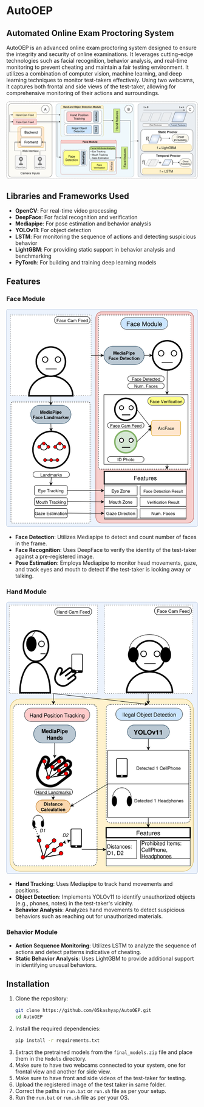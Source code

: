 # AutoOEP
## Automated Online Exam Proctoring System
AutoOEP is an advanced online exam proctoring system designed to ensure the integrity and security of online examinations. It leverages cutting-edge technologies such as facial recognition, behavior analysis, and real-time monitoring to prevent cheating and maintain a fair testing environment. It utilizes a combination of computer vision, machine learning, and deep learning techniques to monitor test-takers effectively. Using two webcams, it captures both frontal and side views of the test-taker, allowing for comprehensive monitoring of their actions and surroundings.

![Exam Proctor flow](Assets/OEP_Final_Flow.png) 

## Libraries and Frameworks Used
- **OpenCV**: For real-time video processing 
- **DeepFace**: For facial recognition and verification
- **Mediapipe**: For pose estimation and behavior analysis
- **YOLOv11**: For object detection
- **LSTM**: For monitoring the sequence of actions and detecting suspicious behavior
- **LightGBM**: For providing static support in behavior analysis and benchmarking
- **PyTorch**: For building and training deep learning models

## Features
### Face Module
![Face Module](Assets/OEP_Front_flow.jpeg)
- **Face Detection**: Utilizes Mediapipe to detect and count number of faces in the frame.
- **Face Recognition**: Uses DeepFace to verify the identity of the test-taker against a pre-registered image.
- **Pose Estimation**: Employs Mediapipe to monitor head movements, gaze, and track eyes and mouth to detect if the test-taker is looking away or talking.

### Hand Module
![Hand Module](Assets/OEP_Side_flow.jpeg)
- **Hand Tracking**: Uses Mediapipe to track hand movements and positions.
- **Object Detection**: Implements YOLOv11 to identify unauthorized objects (e.g., phones, notes) in the test-taker's vicinity.
- **Behavior Analysis**: Analyzes hand movements to detect suspicious behaviors such as reaching out for unauthorized materials.

### Behavior Module
- **Action Sequence Monitoring**: Utilizes LSTM to analyze the sequence of actions and detect patterns indicative of cheating.
- **Static Behavior Analysis**: Uses LightGBM to provide additional support in identifying unusual behaviors.

## Installation
1. Clone the repository:
   ```bash
   git clone https://github.com/05kashyap/AutoOEP.git
   cd AutoOEP
    ```
2. Install the required dependencies:
    ```bash
    pip install -r requirements.txt
    ```
3. Extract the pretrained models from the `final_models.zip` file and place them in the `Models` directory.
4. Make sure to have two webcams connected to your system, one for frontal view and another for side view.
5. Make sure to have front and side videos of the test-taker for testing.
6. Upload the registered image of the test taker in same folder.
7. Correct the paths in `run.bat` or `run.sh` file as per your setup.
8. Run the `run.bat` or `run.sh` file as per your OS.
